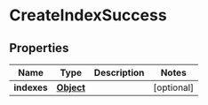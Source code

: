 
# CreateIndexSuccess

## Properties
Name | Type | Description | Notes
------------ | ------------- | ------------- | -------------
**indexes** | [**Object**](.md) |  |  [optional]



